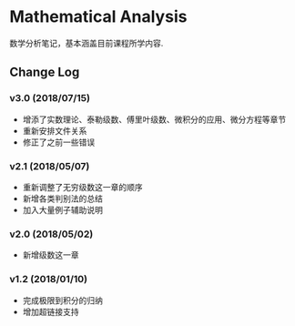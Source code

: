 # Mathematical Analysis
数学分析笔记，基本涵盖目前课程所学内容.

## Change Log
### v3.0 (2018/07/15)
* 增添了实数理论、泰勒级数、傅里叶级数、微积分的应用、微分方程等章节
* 重新安排文件关系
* 修正了之前一些错误

### v2.1 (2018/05/07)
* 重新调整了无穷级数这一章的顺序
* 新增各类判别法的总结
* 加入大量例子辅助说明

### v2.0 (2018/05/02)
* 新增级数这一章

### v1.2 (2018/01/10)
* 完成极限到积分的归纳
* 增加超链接支持